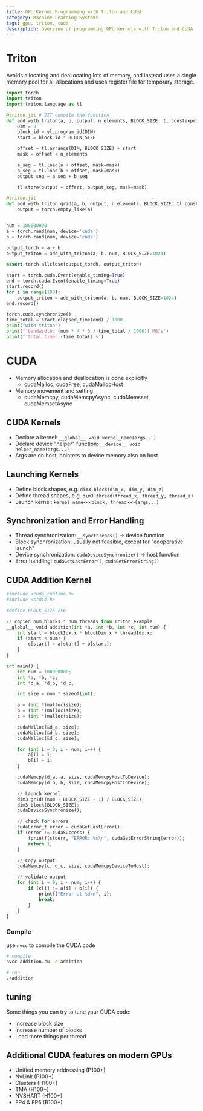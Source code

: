 ```yaml
---
title: GPU Kernel Programming with Triton and CUDA
category: Machine Learning Systems
tags: gpu, triton, cuda
description: Overview of programming GPU kernels with Triton and CUDA
---
```


# Triton

Avoids allocating and deallocating lots of memory, and instead uses a single memory pool for all allocations and uses register file for temporary storage.

```py
import torch
import triton
import triton.language as tl

@triton.jit # JIT compile the function
def add_with_triton(a, b, output, n_elements, BLOCK_SIZE: tl.constexpr):
    DIM = 0
    block_id = yl.program_id(DIM)
    start = block_id * BLOCK_SIZE

    offset = tl.arrange(DIM, BLOCK_SIZE) + start
    mask = offset < n_elements

    a_seg = tl.load(a + offset, mask=mask)
    b_seg = tl.load(b + offset, mask=mask)
    output_seg = a_seg + b_seg

    tl.store(output + offset, output_seg, mask=mask)

@triton.jit
def add_with_triton_grid(a, b, output, n_elements, BLOCK_SIZE: tl.constexpr):
    output = torch.empty_like(a)


num = 100000000
a = torch.rand(num, device='cuda')
b = torch.rand(num, device='cuda')

output_torch = a + b
output_triton = add_with_triton(a, b, num, BLOCK_SIZE=1024)

assert torch.allclose(output_torch, output_triton)

start = torch.cuda.Event(enable_timing=True)
end = torch.cuda.Event(enable_timing=True)
start.record()
for i in range(100):
    output_triton = add_with_triton(a, b, num, BLOCK_SIZE=1024)
end.record()

torch.cuda.synchronize()
time_total = start.elapsed_time(end) / 1000
print("with triton")
print(f'bandwidth: {num * 4 * 3 / time_total / 1000)} MB/s')
print(f'total time: {time_total} s')
```
# CUDA

- Memory allocation and deallocation is done explicitly
    - cudaMalloc, cudaFree, cudaMallocHost
- Memory movement and setting
    - cudaMemcpy, cudaMemcpyAsync, cudaMemsset, cudaMemsetAsync


## CUDA Kernels

- Declare a kernel: `__global__ void kernel_name(args...)`
- Declare device "helper" function: `__device__ void helper_name(args...)`
- Args are on host, pointers to device memory also on host

## Launching Kernels

- Define block shapes, e.g. `dim3 block(dim_x, dim_y, dim_z)`
- Define thread shapes, e.g. `dim3 thread(thread_x, thread_y, thread_z)`
- Launch kernel: `kernel_name<<<block, thread>>>(args...)`

## Synchronization and Error Handling

- Thread synchronization: `__syncthreads()` -> device function
- Block synchronization: usually not feasible, except for "cooperative launch"
- Device synchronization: `cudaDeviceSynchronize()` -> host function
- Error handling: `cudaGetLastError()`, `cudaGetErrorString()`



## CUDA Addition Kernel


```python
#include <cuda_runtime.h>
#include <stdio.h>

#define BLOCK_SIZE 256

// copied num_blocks * num_threads from Triton example
__global__ void addition(int *a, int *b, int *c, int num) {
    int start = blockIdx.x * blockDim.x + threadIdx.x;
    if (start < num) {
        c[start] = a[start] + b[start];
    }
}

int main() {
    int num = 100000000;
    int *a, *b, *c;
    int *d_a, *d_b, *d_c;

    int size = num * sizeof(int);

    a = (int *)malloc(size);
    b = (int *)malloc(size);
    c = (int *)malloc(size);

    cudaMalloc(&d_a, size);
    cudaMalloc(&d_b, size);
    cudaMalloc(&d_c, size);

    for (int i = 0; i < num; i++) {
        a[i] = i;
        b[i] = i;
    }

    cudaMemcpy(d_a, a, size, cudaMemcpyHostToDevice);
    cudaMemcpy(d_b, b, size, cudaMemcpyHostToDevice);

    // Launch kernel
    dim3 grid((num + BLOCK_SIZE - 1) / BLOCK_SIZE);
    dim3 block(BLOCK_SIZE);
    cudaDeviceSynchronize();

    // check for errors
    cudaError_t error = cudaGetLastError();
    if (error != cudaSuccess) {
        fprintf(stderr, "ERROR: %s\n", cudaGetErrorString(error));
        return 1;
    }

    // Copy output
    cudaMemcpy(c, d_c, size, cudaMemcpyDeviceToHost);

    // validate output
    for (int i = 0; i < num; i++) {
        if (c[i] != a[i] + b[i]) {
            printf("Error at %d\n", i);
            break;
        }
    }
}
```

### Compile

use `nvcc` to compile the CUDA code

```sh
# compile
nvcc addition.cu -o addition

# run
./addition
```

## tuning

Some things you can try to tune your CUDA code:
- Increase block size
- Increase number of blocks
- Load more things per thread

## Additional CUDA features on modern GPUs

- Unified memory addressing (P100+)
- NvLink (P100+)
- Clusters (H100+)
- TMA (H100+)
- NVSHART (H100+)
- FP4 & FP6 (B100+)
